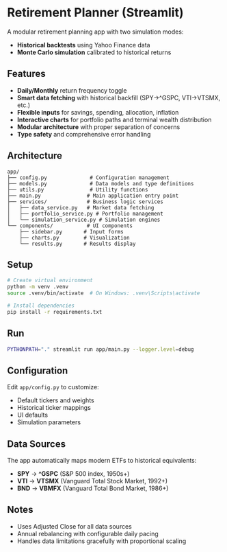 # Retirement Planner (Streamlit)

A modular retirement planning app with two simulation modes:

- **Historical backtests** using Yahoo Finance data
- **Monte Carlo simulation** calibrated to historical returns

## Features

- **Daily/Monthly** return frequency toggle
- **Smart data fetching** with historical backfill (SPY→^GSPC, VTI→VTSMX, etc.)
- **Flexible inputs** for savings, spending, allocation, inflation
- **Interactive charts** for portfolio paths and terminal wealth distribution
- **Modular architecture** with proper separation of concerns
- **Type safety** and comprehensive error handling

## Architecture

```
app/
├── config.py              # Configuration management
├── models.py              # Data models and type definitions
├── utils.py               # Utility functions
├── main.py               # Main application entry point
├── services/             # Business logic services
│   ├── data_service.py   # Market data fetching
│   ├── portfolio_service.py # Portfolio management
│   └── simulation_service.py # Simulation engines
└── components/           # UI components
    ├── sidebar.py       # Input forms
    ├── charts.py        # Visualization
    └── results.py       # Results display
```

## Setup

```bash
# Create virtual environment
python -m venv .venv
source .venv/bin/activate  # On Windows: .venv\Scripts\activate

# Install dependencies
pip install -r requirements.txt
```

## Run

```bash
PYTHONPATH="." streamlit run app/main.py --logger.level=debug
```

## Configuration

Edit `app/config.py` to customize:

- Default tickers and weights
- Historical ticker mappings
- UI defaults
- Simulation parameters

## Data Sources

The app automatically maps modern ETFs to historical equivalents:

- **SPY** → **^GSPC** (S&P 500 index, 1950s+)
- **VTI** → **VTSMX** (Vanguard Total Stock Market, 1992+)
- **BND** → **VBMFX** (Vanguard Total Bond Market, 1986+)

## Notes

- Uses Adjusted Close for all data sources
- Annual rebalancing with configurable daily pacing
- Handles data limitations gracefully with proportional scaling
